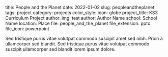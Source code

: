 title: People and the Planet
date: 2022-01-02
slug: peopleandtheplanet
tags: project
category: projects
color_style: 
icon: globe
project_title: KS3 Curriculum Project</div>
author_img: test
author: Author Name
school: School Name
location: Place
file: people_and_the_planet
file_extension: pptx
file_icon: powerpoint

<p>Sed tristique purus vitae volutpat commodo suscipit amet sed nibh. Proin a ullamcorper sed blandit. Sed tristique purus vitae volutpat commodo suscipit ullamcorper sed blandit lorem ipsum dolore.</p>